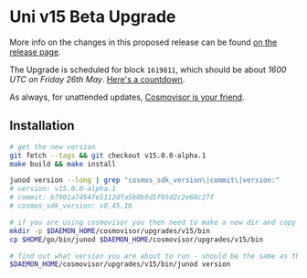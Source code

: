 # Uni v15 Beta Upgrade

More info on the changes in this proposed release can be found [on the release page](https://github.com/CosmosContracts/juno/releases/tag/v15.0.0-alpha.1).

The Upgrade is scheduled for block `1619811`, which should be about _1600 UTC on Friday 26th May_. [Here's a countdown](https://testnet.mintscan.io/juno-testnet/blocks/1619811).

As always, for unattended updates, [Cosmovisor is your friend](https://docs.junochain.com/validators/setting-up-cosmovisor).

## Installation

```bash
# get the new version
git fetch --tags && git checkout v15.0.0-alpha.1
make build && make install

junod version --long | grep "cosmos_sdk_version\|commit\|version:"
# version: v15.0.0-alpha.1
# commit: b7901a7494fe5112dfa5b0b9d5f95d2c2e60c27f
# cosmos_sdk_version: v0.45.16

# if you are using cosmovisor you then need to make a new dir and copy this new binary
mkdir -p $DAEMON_HOME/cosmovisor/upgrades/v15/bin
cp $HOME/go/bin/junod $DAEMON_HOME/cosmovisor/upgrades/v15/bin

# find out what version you are about to run - should be the same as the tag
$DAEMON_HOME/cosmovisor/upgrades/v15/bin/junod version
```
